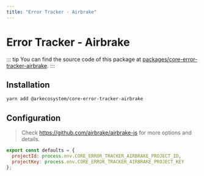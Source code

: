 ```yaml
---
title: "Error Tracker - Airbrake"
---
```


# Error Tracker - Airbrake

::: tip
You can find the source code of this package at [packages/core-error-tracker-airbrake](https://github.com/ArkEcosystem/core/tree/develop/packages/core-error-tracker-airbrake).
:::

## Installation

```bash
yarn add @arkecosystem/core-error-tracker-airbrake
```

## Configuration

> Check https://github.com/airbrake/airbrake-js for more options and details.

```js
export const defaults = {
  projectId: process.env.CORE_ERROR_TRACKER_AIRBRAKE_PROJECT_ID,
  projectKey: process.env.CORE_ERROR_TRACKER_AIRBRAKE_PROJECT_KEY
};
```
